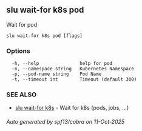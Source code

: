 ## slu wait-for k8s pod

Wait for pod

```
slu wait-for k8s pod [flags]
```

### Options

```
  -h, --help               help for pod
  -n, --namespace string   Kubernetes Namespace
  -p, --pod-name string    Pod Name
  -t, --timeout int        Timeout (default 300)
```

### SEE ALSO

* [slu wait-for k8s](slu_wait-for_k8s.md)	 - Wait for k8s (pods, jobs, ...)

###### Auto generated by spf13/cobra on 11-Oct-2025
